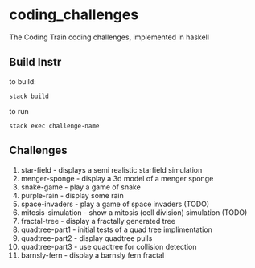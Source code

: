 # coding_challenges
The Coding Train coding challenges, implemented in haskell

## Build Instr
to build: 
```
stack build
```

to run 
```
stack exec challenge-name
```

## Challenges

1. star-field - displays a semi realistic starfield simulation
2. menger-sponge - display a 3d model of a menger sponge
3. snake-game - play a game of snake
4. purple-rain - display some rain
5. space-invaders - play a game of space invaders (TODO)
6. mitosis-simulation - show a mitosis (cell division) simulation (TODO)
14. fractal-tree - display a fractally generated tree
98. quadtree-part1 - initial tests of a quad tree implimentation
99. quadtree-part2 - display quadtree pulls 
100. quadtree-part3 - use quadtree for collision detection
108. barnsly-fern - display a barnsly fern fractal

